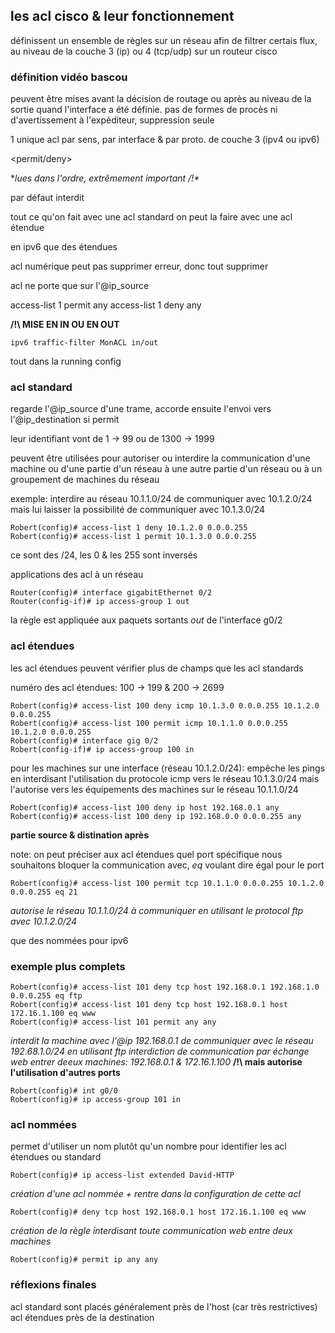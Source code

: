 ## les acl cisco & leur fonctionnement

définissent un ensemble de règles sur un réseau afin de filtrer certais flux, au niveau de la couche 3 (ip) ou 4 (tcp/udp) sur un routeur cisco

### définition vidéo bascou 

peuvent être mises avant la décision de routage ou après au niveau de la sortie quand l'interface a été définie. pas de formes de procès ni d'avertissement à l'expéditeur, suppression seule

1 unique acl par sens, par interface & par proto. de couche 3 (ipv4 ou ipv6)

<condition> <action> 
<proto> <permit/deny>

**lues dans l'ordre, extrêmement important /!\**

par défaut interdit

tout ce qu'on fait avec une acl standard on peut la faire avec une acl étendue

en ipv6 que des étendues

acl numérique peut pas supprimer erreur, donc tout supprimer

acl ne porte que sur l'@ip_source

access-list 1 permit any
access-list 1 deny any

**/!\ MISE EN IN OU EN OUT**
  
```
ipv6 traffic-filter MonACL in/out
```
  
tout dans la running config



### acl standard

regarde l'@ip_source d'une trame, accorde ensuite l'envoi vers 
l'@ip_destination si permit

leur identifiant vont de 1 -> 99 ou de 1300 -> 1999

peuvent être utilisées pour autoriser ou interdire la communication
d'une machine ou d'une partie d'un réseau à une autre partie d'un
réseau ou à un groupement de machines du réseau


exemple:
interdire au réseau 10.1.1.0/24 de communiquer avec 10.1.2.0/24 mais lui
laisser la possibilité de communiquer avec 10.1.3.0/24
```
Robert(config)# access-list 1 deny 10.1.2.0 0.0.0.255
Robert(config)# access-list 1 permit 10.1.3.0 0.0.0.255
```
ce sont des /24, les 0 & les 255 sont inversés

applications des acl à un réseau
```
Router(config)# interface gigabitEthernet 0/2
Router(config-if)# ip access-group 1 out
```
la règle est appliquée aux paquets sortants *out* de l'interface g0/2


### acl étendues

les acl étendues peuvent vérifier plus de champs que les acl standards

numéro des acl étendues:
100 -> 199 & 200 -> 2699

```
Robert(config)# access-list 100 deny icmp 10.1.3.0 0.0.0.255 10.1.2.0 0.0.0.255
Robert(config)# access-list 100 permit icmp 10.1.1.0 0.0.0.255 10.1.2.0 0.0.0.255
Robert(config)# interface gig 0/2
Robert(config-if)# ip access-group 100 in
```
pour les machines sur une interface (réseau 10.1.2.0/24):
empêche les pings en interdisant l'utilisation du protocole icmp vers le réseau 10.1.3.0/24
mais l'autorise vers les équipements des machines sur le réseau 10.1.1.0/24
```
Robert(config)# access-list 100 deny ip host 192.168.0.1 any
Robert(config)# access-list 100 deny ip 192.168.0.0 0.0.0.255 any
```
__partie source & distination après__

note: on peut préciser aux acl étendues quel port spécifique nous souhaitons bloquer la
communication avec, *eq* voulant dire égal pour le port
```
Robert(config)# access-list 100 permit tcp 10.1.1.0 0.0.0.255 10.1.2.0 0.0.0.255 eq 21
```
*autorise le réseau 10.1.1.0/24 à communiquer en utilisant le protocol ftp avec 10.1.2.0/24*

que des nommées pour ipv6



### exemple plus complets

```
Robert(config)# access-list 101 deny tcp host 192.168.0.1 192.168.1.0 0.0.0.255 eq ftp
Robert(config)# access-list 101 deny tcp host 192.168.0.1 host 172.16.1.100 eq www
Robert(config)# access-list 101 permit any any
```
*interdit la machine avec l'@ip 192.168.0.1 de communiquer avec le réseau 192.68.1.0/24
en utilisant ftp*
*interdiction de communication par échange web entrer deeux machines: 192.168.0.1 & 172.16.1.100*
__/!\ mais autorise l'utilisation d'autres ports__
```
Robert(config)# int g0/0
Robert(config)# ip access-group 101 in
```


### acl nommées

permet d'utiliser un nom plutôt qu'un nombre pour identifier les acl étendues ou standard

```
Robert(config)# ip access-list extended David-HTTP
```
*création d'une acl nommée + rentre dans la configuration de cette acl*
```
Robert(config)# deny tcp host 192.168.0.1 host 172.16.1.100 eq www
```
*création de la règle interdisant toute communication web entre deux machines*
```
Robert(config)# permit ip any any
```


### réflexions finales

acl standard sont placés généralement près de l'host (car très restrictives)
acl étendues près de la destination
  
